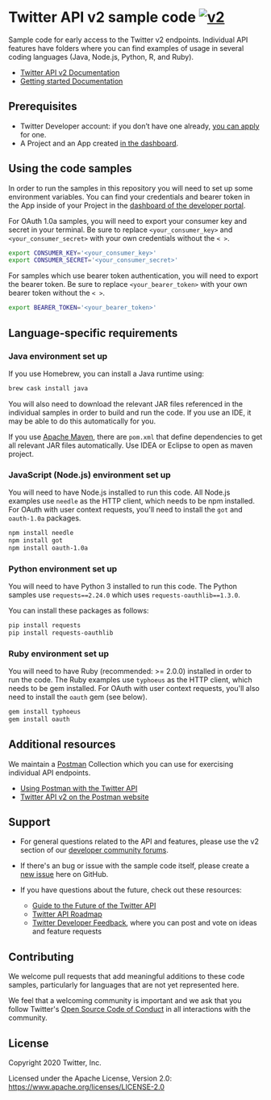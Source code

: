 # Twitter API v2 sample code [![v2](https://img.shields.io/endpoint?url=https%3A%2F%2Ftwbadges.glitch.me%2Fbadges%2Fv2)](https://developer.twitter.com/en/docs/twitter-api)

Sample code for early access to the Twitter v2 endpoints.
Individual API features have folders where you can find examples of usage in several coding languages (Java, Node.js, Python, R, and Ruby).

* [Twitter API v2 Documentation](https://developer.twitter.com/en/docs/twitter-api/early-access)
* [Getting started Documentation](https://developer.twitter.com/en/docs/twitter-api/getting-started)

## Prerequisites

* Twitter Developer account: if you don’t have one already, [you can apply](https://developer.twitter.com/en/apply-for-access) for one.
* A Project and an App created [in the dashboard](https://developer.twitter.com/en/portal/dashboard).

## Using the code samples

In order to run the samples in this repository you will need to set up some environment variables. You can find your credentials and bearer token in the App inside of your Project in the [dashboard of the developer portal](https://developer.twitter.com/en/portal/projects-and-apps).

For OAuth 1.0a samples, you will need to export your consumer key and secret in your terminal. Be sure to replace `<your_consumer_key>` and `<your_consumer_secret>` with your own credentials without the `< >`.

```bash
export CONSUMER_KEY='<your_consumer_key>'
export CONSUMER_SECRET='<your_consumer_secret>'
```

For samples which use bearer token authentication, you will need to export the bearer token. Be sure to replace  `<your_bearer_token>` with your own bearer token without the `< >`.

```bash
export BEARER_TOKEN='<your_bearer_token>'
```

## Language-specific requirements

### Java environment set up

If you use Homebrew, you can install a Java runtime using:

```bash
brew cask install java
```

You will also need to download the relevant JAR files referenced in the individual samples in order to build and run the code. If you use an IDE, it may be able to do this automatically for you.

If you use [Apache Maven](https://maven.apache.org/), there are `pom.xml` that define dependencies to get all relevant JAR files automatically. Use IDEA or 
Eclipse to open as maven project.

### JavaScript (Node.js) environment set up

You will need to have Node.js installed to run this code. All Node.js examples use `needle` as the HTTP client, which needs to be npm installed. For OAuth with user context requests, you'll need to install the `got` and `oauth-1.0a` packages.

```bash
npm install needle
npm install got
npm install oauth-1.0a
```

### Python environment set up

You will need to have Python 3 installed to run this code. The Python samples use `requests==2.24.0` which uses `requests-oauthlib==1.3.0`.

You can install these packages as follows:

```bash
pip install requests
pip install requests-oauthlib
```

### Ruby environment set up

You will need to have Ruby (recommended: >= 2.0.0) installed in order to run the code. The Ruby examples use `typhoeus` as the HTTP client, which needs to be gem installed. For OAuth with user context requests, you'll also need to install the `oauth` gem (see below).

```bash
gem install typhoeus
gem install oauth
```

## Additional resources

We maintain a [Postman](https://getpostman.com) Collection which you can use for exercising individual API endpoints.

* [Using Postman with the Twitter API](https://developer.twitter.com/en/docs/tools-and-libraries/using-postman)
* [Twitter API v2 on the Postman website](https://t.co/twitter-api-postman)

## Support

* For general questions related to the API and features, please use the v2 section of our [developer community forums](https://twittercommunity.com/c/twitter-api/twitter-api-v2/65).

* If there's an bug or issue with the sample code itself, please create a [new issue](https://github.com/twitterdev/Twitter-API-v2-sample-code/issues) here on GitHub.

* If you have questions about the future, check out these resources:
  * [Guide to the Future of the Twitter API](https://developer.twitter.com/en/products/twitter-api/early-access/guide)
  * [Twitter API Roadmap](https://t.co/roadmap)
  * [Twitter Developer Feedback](https://twitterdevfeedback.uservoice.com/forums/930250-twitter-api), where you can post and vote on ideas and feature requests

## Contributing

We welcome pull requests that add meaningful additions to these code samples, particularly for languages that are not yet represented here.

We feel that a welcoming community is important and we ask that you follow Twitter's [Open Source Code of Conduct](https://github.com/twitter/code-of-conduct/blob/master/code-of-conduct.md) in all interactions with the community.

## License

Copyright 2020 Twitter, Inc.

Licensed under the Apache License, Version 2.0: https://www.apache.org/licenses/LICENSE-2.0
